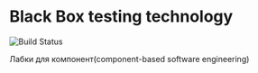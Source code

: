 # Black Box testing technology

![Build Status](https://app.travis-ci.com/ddynikov/Tests.svg?branch=main)

Лабки для компонент(component-based software engineering)
